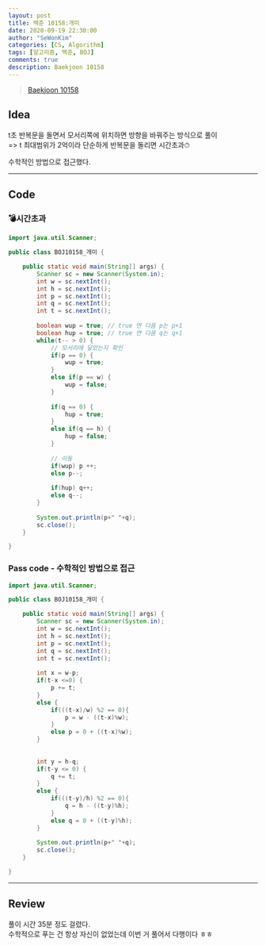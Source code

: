 ```yaml
---
layout: post
title: 백준 10158:개미
date: 2020-09-19 22:30:00
author: "SeWonKim"
categories: [CS, Algorithm]
tags: [알고리즘, 백준, BOJ]
comments: true
description: Baekjoon 10158
---
```


> [Baekjoon 10158](https://www.acmicpc.net/problem/10158)

## Idea

t초 반복문을 돌면서 모서리쪽에 위치하면 방향을 바꿔주는 방식으로 풀이     
=> t 최대범위가 2억이라 단순하게 반복문을 돌리면 시간초과⏱

수학적인 방법으로 접근했다.


---

## Code

### 💣시간초과

```java
import java.util.Scanner;

public class BOJ10158_개미 {

	public static void main(String[] args) {
		Scanner sc = new Scanner(System.in);
		int w = sc.nextInt();
		int h = sc.nextInt();
		int p = sc.nextInt();
		int q = sc.nextInt();
		int t = sc.nextInt();
		
		boolean wup = true;	// true 면 다음 p는 p+1
		boolean hup = true;	// true 면 다음 q는 q+1
		while(t-- > 0) {
			// 모서리에 닿았는지 확인
			if(p == 0) {
				wup = true;				
			}
			else if(p == w) {
				wup = false;
			}
			
			if(q == 0) {
				hup = true;
			}
			else if(q == h) {
				hup = false;
			}
			
			// 이동
			if(wup)	p ++;
			else p--;
			
			if(hup)	q++;
			else q--;
		}
		
		System.out.println(p+" "+q);
		sc.close();
	}

}
```

### Pass code - 수학적인 방법으로 접근

```java
import java.util.Scanner;

public class BOJ10158_개미 {

	public static void main(String[] args) {
		Scanner sc = new Scanner(System.in);
		int w = sc.nextInt();
		int h = sc.nextInt();
		int p = sc.nextInt();
		int q = sc.nextInt();
		int t = sc.nextInt();
		
		int x = w-p;
		if(t-x <=0) {
			p += t;
		}
		else {
			if(((t-x)/w) %2 == 0){
				p = w - ((t-x)%w);
			}
			else p = 0 + ((t-x)%w);
		}
		
		
		int y = h-q;
		if(t-y <= 0) {
			q += t;
		}
		else {
			if(((t-y)/h) %2 == 0){
				q = h - ((t-y)%h);
			}
			else q = 0 + ((t-y)%h);
		}
		
		System.out.println(p+" "+q);
		sc.close();
	}

}

```

---

## Review

풀이 시간 35분 정도 걸렸다.    
수학적으로 푸는 건 항상 자신이 없었는데 이번 거 풀어서 다행이다 ㅎㅎ
